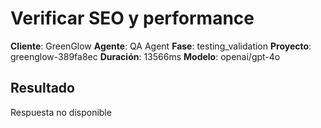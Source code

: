 # Verificar SEO y performance

**Cliente**: GreenGlow
**Agente**: QA Agent
**Fase**: testing_validation
**Proyecto**: greenglow-389fa8ec
**Duración**: 13566ms
**Modelo**: openai/gpt-4o

## Resultado

Respuesta no disponible
